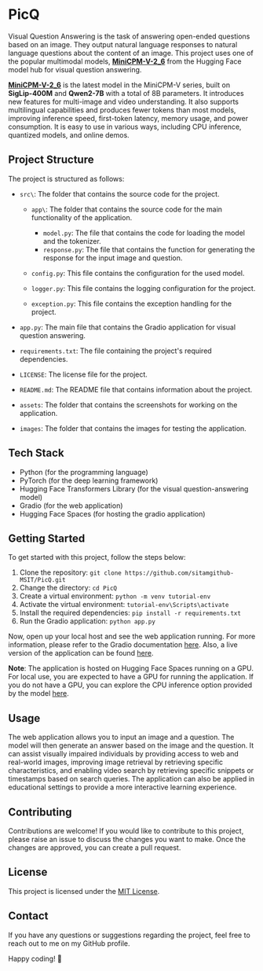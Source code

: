 # PicQ

Visual Question Answering is the task of answering open-ended questions based on an image. They output natural language responses to natural language questions about the content of an image. This project uses one of the popular multimodal models, [**MiniCPM-V-2_6**](https://huggingface.co/openbmb/MiniCPM-V-2_6) from the Hugging Face model hub for visual question answering.

[**MiniCPM-V-2_6**](https://huggingface.co/openbmb/MiniCPM-V-2_6) is the latest model in the MiniCPM-V series, built on **SigLip-400M** and **Qwen2-7B** with a total of 8B parameters. It introduces new features for multi-image and video understanding. It also supports multilingual capabilities and produces fewer tokens than most models, improving inference speed, first-token latency, memory usage, and power consumption. It is easy to use in various ways, including CPU inference, quantized models, and online demos.

## Project Structure

The project is structured as follows:

- `src\`: The folder that contains the source code for the project.

  - `app\`: The folder that contains the source code for the main functionality of the application.

    - `model.py`: The file that contains the code for loading the model and the tokenizer.
    - `response.py`: The file that contains the function for generating the response for the input image and question.

  - `config.py`: This file contains the configuration for the used model.
  - `logger.py`: This file contains the logging configuration for the project.
  - `exception.py`: This file contains the exception handling for the project.

- `app.py`: The main file that contains the Gradio application for visual question answering.
- `requirements.txt`: The file containing the project's required dependencies.
- `LICENSE`: The license file for the project.
- `README.md`: The README file that contains information about the project.
- `assets`: The folder that contains the screenshots for working on the application.
- `images`: The folder that contains the images for testing the application.

## Tech Stack

- Python (for the programming language)
- PyTorch (for the deep learning framework)
- Hugging Face Transformers Library (for the visual question-answering model)
- Gradio (for the web application)
- Hugging Face Spaces (for hosting the gradio application)

## Getting Started

To get started with this project, follow the steps below:

1. Clone the repository: `git clone https://github.com/sitamgithub-MSIT/PicQ.git`
2. Change the directory: `cd PicQ`
3. Create a virtual environment: `python -m venv tutorial-env`
4. Activate the virtual environment: `tutorial-env\Scripts\activate`
5. Install the required dependencies: `pip install -r requirements.txt`
6. Run the Gradio application: `python app.py`

Now, open up your local host and see the web application running. For more information, please refer to the Gradio documentation [here](https://www.gradio.app/docs/interface). Also, a live version of the application can be found [here](https://huggingface.co/spaces/sitammeur/PicQ).

**Note**: The application is hosted on Hugging Face Spaces running on a GPU. For local use, you are expected to have a GPU for running the application. If you do not have a GPU, you can explore the CPU inference option provided by the model [here](https://huggingface.co/collections/openbmb/minicpm-65d48bf958302b9fd25b698f).

## Usage

The web application allows you to input an image and a question. The model will then generate an answer based on the image and the question. It can assist visually impaired individuals by providing access to web and real-world images, improving image retrieval by retrieving specific characteristics, and enabling video search by retrieving specific snippets or timestamps based on search queries. The application can also be applied in educational settings to provide a more interactive learning experience.

## Contributing

Contributions are welcome! If you would like to contribute to this project, please raise an issue to discuss the changes you want to make. Once the changes are approved, you can create a pull request.

## License

This project is licensed under the [MIT License](LICENSE).

## Contact

If you have any questions or suggestions regarding the project, feel free to reach out to me on my GitHub profile.

Happy coding! 🚀
